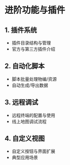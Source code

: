 # 进阶功能与插件

## 1. 插件系统
- 插件目录结构与管理
- 官方与第三方插件介绍

## 2. 自动化脚本
- 脚本批量处理物编/资源
- 自动生成/导出数据

## 3. 远程调试
- 远程终端的配置与使用
- 线上地图调试流程

## 4. 自定义视图
- 自定义按钮与界面扩展
- 典型应用场景